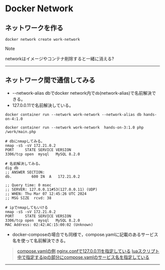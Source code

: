# Docker Network

## ネットワークを作る

```shell
docker network create work-network
```

> [!NOTE]
> networkはイメージやコンテナ削除すると一緒に消える?

---

## ネットワーク間で通信してみる

- --network-alias dbでdocker network内で`db`(network-alias)で名前解決できる。
- 127.0.0.11で名前解決している。

```shell
docker container run --network work-network --network-alias db hands-on-4:1.0
```

```shell
docker container run --network work-network  hands-on-3:1.0 php /work/main.php

# dbにnmapしてみる。
nmap -sS -sV 172.21.0.2
PORT     STATE SERVICE VERSION
3306/tcp open  mysql   MySQL 8.2.0

# 名前解決してみる。
dig db
;; ANSWER SECTION:
db.			600	IN	A	172.21.0.2

;; Query time: 0 msec
;; SERVER: 127.0.0.11#53(127.0.0.11) (UDP)
;; WHEN: Thu Mar 07 12:45:26 UTC 2024
;; MSG SIZE  rcvd: 38

# ipでnmapしてもいける
nmap -sS -sV 172.21.0.2
PORT     STATE SERVICE VERSION
3306/tcp open  mysql   MySQL 8.2.0
MAC Address: 02:42:AC:15:00:02 (Unknown)
```

- docker-composeの場合でも同様で，compose.yamlに記載のあるサービス名を使って名前解決できる。

> [compose.yamlの例](https://github.com/RyosukeDTomita/lua-reverse-proxy-with-flask/blob/1729ae9aaf49528001dd3572a56c3d7d37d08625/compose.yaml#L4)
> [nginx.confで127.0.0.11を指定している](https://github.com/RyosukeDTomita/lua-reverse-proxy-with-flask/blob/1729ae9aaf49528001dd3572a56c3d7d37d08625/reverse_proxy/conf/nginx.conf#L40)
> [luaスクリプト中で指定するipの部分にcompose.yamlのサービス名を指定している](https://github.com/RyosukeDTomita/lua-reverse-proxy-with-flask/blob/1729ae9aaf49528001dd3572a56c3d7d37d08625/reverse_proxy/src/main.lua#L30)

---
